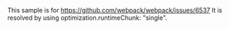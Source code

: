 This sample is for https://github.com/webpack/webpack/issues/6537
It is resolved by using optimization.runtimeChunk: "single".